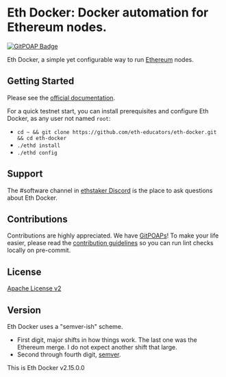 # Eth Docker: Docker automation for Ethereum nodes.

[![GitPOAP Badge](https://public-api.gitpoap.io/v1/repo/eth-educators/eth-docker/badge)](https://www.gitpoap.io/gh/eth-educators/eth-docker)

Eth Docker, a simple yet configurable way to run [Ethereum](https://ethereum.org/roadmap/) nodes.

## Getting Started

Please see the [official documentation](https://ethdocker.com).

For a quick testnet start, you can install prerequisites and configure Eth Docker, as any user not named `root`:

* `cd ~ && git clone https://github.com/eth-educators/eth-docker.git && cd eth-docker`
* `./ethd install`
* `./ethd config`

## Support

The #software channel in [ethstaker Discord](https://discord.gg/ethstaker) is the place to ask questions about Eth Docker.

## Contributions

Contributions are highly appreciated. We have [GitPOAPs](https://www.gitpoap.io/gh/eth-educators/eth-docker)! To make your life easier,
please read the [contribution guidelines](CONTRIBUTING.md) so you can run lint checks locally on pre-commit.

## License

[Apache License v2](LICENSE)

## Version

Eth Docker uses a "semver-ish" scheme.
- First digit, major shifts in how things work. The last one was the Ethereum merge. I do not expect another shift that
large.
- Second through fourth digit, [semver](https://semver.org/).

This is Eth Docker v2.15.0.0
